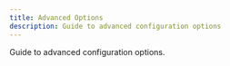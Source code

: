 ```yaml
---
title: Advanced Options
description: Guide to advanced configuration options
---
```



Guide to advanced configuration options.